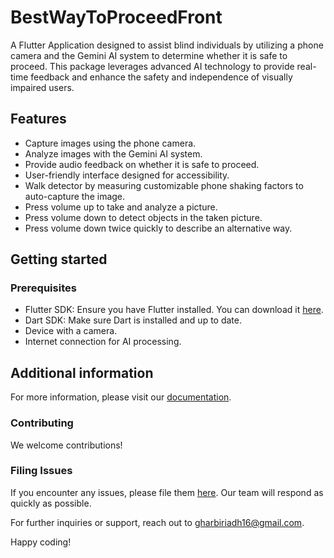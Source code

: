 # BestWayToProceedFront

A Flutter Application designed to assist blind individuals by utilizing a phone camera and the Gemini AI system to determine whether it is safe to proceed. This package leverages advanced AI technology to provide real-time feedback and enhance the safety and independence of visually impaired users.

## Features

- Capture images using the phone camera.
- Analyze images with the Gemini AI system.
- Provide audio feedback on whether it is safe to proceed.
- User-friendly interface designed for accessibility.
- Walk detector by measuring customizable phone shaking factors to auto-capture the image.
- Press volume up to take and analyze a picture.
- Press volume down to detect objects in the taken picture.
- Press volume down twice quickly to describe an alternative way.

## Getting started

### Prerequisites

- Flutter SDK: Ensure you have Flutter installed. You can download it [here](https://flutter.dev/docs/get-started/install).
- Dart SDK: Make sure Dart is installed and up to date.
- Device with a camera.
- Internet connection for AI processing.

## Additional information

For more information, please visit our [documentation](https://github.com/riadhrahma/bestWaytoproceedfront/doc).

### Contributing

We welcome contributions!

### Filing Issues

If you encounter any issues, please file them [here](https://github.com/riadhrahma/bestWaytoproceedfront/issues). Our team will respond as quickly as possible.

For further inquiries or support, reach out to [gharbiriadh16@gmail.com](mailto:gharbiriadh16@gmail.com).

Happy coding!
